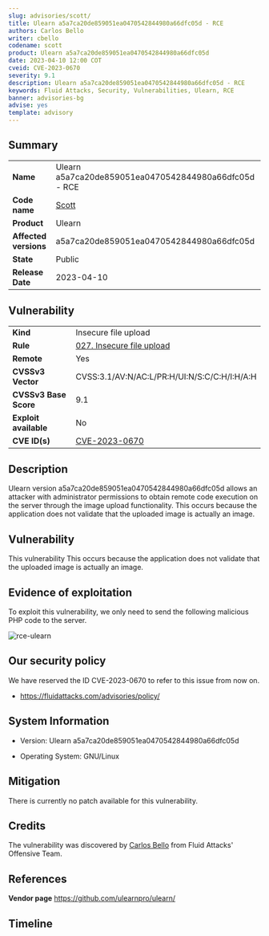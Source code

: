 ```yaml
---
slug: advisories/scott/
title: Ulearn a5a7ca20de859051ea0470542844980a66dfc05d - RCE
authors: Carlos Bello
writer: cbello
codename: scott
product: Ulearn a5a7ca20de859051ea0470542844980a66dfc05d
date: 2023-04-10 12:00 COT
cveid: CVE-2023-0670
severity: 9.1
description: Ulearn a5a7ca20de859051ea0470542844980a66dfc05d - RCE
keywords: Fluid Attacks, Security, Vulnerabilities, Ulearn, RCE
banner: advisories-bg
advise: yes
template: advisory
---
```


## Summary

|                       |                                                         |
| --------------------- | ------------------------------------------------------- |
| **Name**              | Ulearn a5a7ca20de859051ea0470542844980a66dfc05d - RCE   |
| **Code name**         | [Scott](https://en.wikipedia.org/wiki/Travis_Scott)     |
| **Product**           | Ulearn                                                  |
| **Affected versions** | a5a7ca20de859051ea0470542844980a66dfc05d                |
| **State**             | Public                                                  |
| **Release Date**      | 2023-04-10                                              |

## Vulnerability

|                       |                                                                                                        |
| --------------------- | -------------------------------------------------------------------------------------------------------|
| **Kind**              | Insecure file upload                                                                                   |
| **Rule**              | [027. Insecure file upload](https://docs.fluidattacks.com/criteria/vulnerabilities/027)                |
| **Remote**            | Yes                                                                                                    |
| **CVSSv3 Vector**     | CVSS:3.1/AV:N/AC:L/PR:H/UI:N/S:C/C:H/I:H/A:H                                                           |
| **CVSSv3 Base Score** | 9.1                                                                                                    |
| **Exploit available** | No                                                                                                     |
| **CVE ID(s)**         | [CVE-2023-0670](https://cve.mitre.org/cgi-bin/cvename.cgi?name=CVE-2023-0670)                          |

## Description

Ulearn version a5a7ca20de859051ea0470542844980a66dfc05d allows an attacker
with administrator permissions to obtain remote code execution on the
server through the image upload functionality. This occurs because the
application does not validate that the uploaded image is actually an image.

## Vulnerability

This vulnerability This occurs because the application does not validate
that the uploaded image is actually an image.

## Evidence of exploitation

To exploit this vulnerability, we only need to send the following malicious
PHP code to the server.

![rce-ulearn](https://user-images.githubusercontent.com/51862990/216733146-d08069b5-d082-432a-8647-a8dd133c8ff6.gif)

## Our security policy

We have reserved the ID CVE-2023-0670 to refer to this issue from now on.

* https://fluidattacks.com/advisories/policy/

## System Information

* Version: Ulearn a5a7ca20de859051ea0470542844980a66dfc05d

* Operating System: GNU/Linux

## Mitigation

There is currently no patch available for this vulnerability.

## Credits

The vulnerability was discovered by [Carlos
Bello](https://www.linkedin.com/in/carlos-andres-bello) from Fluid Attacks'
Offensive Team.

## References

**Vendor page** <https://github.com/ulearnpro/ulearn/>

## Timeline

<time-lapse
  discovered="2023-02-03"
  contacted="2023-02-03"
  replied="2023-02-03"
  confirmed=""
  patched=""
  disclosure="2023-04-10">
</time-lapse>
